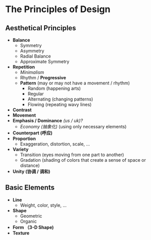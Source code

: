 # The Principles of Design

## Aesthetical Principles

- **Balance**
    - Symmetry
    - Asymmetry
    - Radial Balance
    - Approximate Symmetry
- **Repetition**
    - _Minimalism_
    - Rhythm / **Progressive**
    - **Pattern** (may or may not have a movement / rhythm)
        - Random (happening arts)
        - Regular
        - Alternating (changing patterns)
        - Flowing (repeating wavy lines)
- **Contrast**
- **Movement**
- **Emphasis / Dominance** _(us / uk)?_
    - _Economy (抽象化)_ (using only necessary elements)
- **Counterpart (呼应)**
- **Proportion**
    - Exaggeration, distortion, scale, ...
- **Variety**
    - Transition (eyes moving from one part to another)
    - Gradation (shading of colors that create a sense of space or distance)
- **Unity (协调 / 调和)**

## Basic Elements

- **Line**
    - Weight, color, style, ...
- **Shape**
    - Geometric
    - Organic
- **Form （3-D Shape)**
- **Texture**

